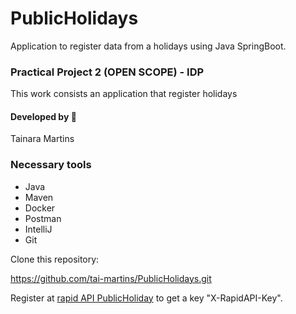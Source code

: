 # PublicHolidays

Application to register data from a holidays using Java SpringBoot.

### Practical Project 2 (OPEN SCOPE) - IDP

This work consists an application that register holidays 

#### Developed by 👩
Tainara Martins

### Necessary tools

- Java
- Maven
- Docker
- Postman
- IntelliJ
- Git

Clone this repository:

https://github.com/tai-martins/PublicHolidays.git

Register at [rapid API PublicHoliday](https://rapidapi.com/theapiguy/api/public-holiday) to get a key "X-RapidAPI-Key".
